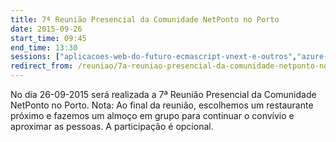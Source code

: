 ```yaml
---
title: 7ª Reunião Presencial da Comunidade NetPonto no Porto
date: 2015-09-26
start_time: 09:45
end_time: 13:30
sessions: ["aplicacoes-web-do-futuro-ecmascript-vnext-e-outros","azure-sql-database-and-elastic-pools"]
redirect_from: /reuniao/7a-reuniao-presencial-da-comunidade-netponto-no-porto/
---
```

No dia 26-09-2015 será realizada a 7ª Reunião Presencial da Comunidade NetPonto no Porto.
Nota: Ao final da reunião, escolhemos um restaurante próximo e fazemos um almoço em grupo para continuar o convívio e aproximar as pessoas. A participação é opcional.